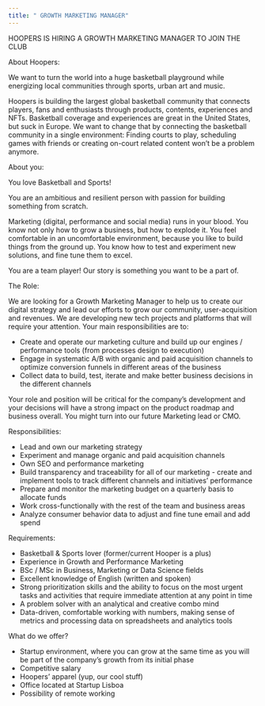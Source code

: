 ```yaml
---
title: " GROWTH MARKETING MANAGER"
---
```

<!--StartFragment-->

HOOPERS IS HIRING A GROWTH MARKETING MANAGER TO JOIN THE CLUB



About Hoopers:

We want to turn the world into a huge basketball playground while energizing local communities through sports, urban art and music.



Hoopers is building the largest global basketball community that connects players, fans and enthusiasts through products, contents, experiences and NFTs. Basketball coverage and experiences are great in the United States, but suck in Europe. We want to change that by connecting the basketball community in a single environment: Finding courts to play, scheduling games with friends or creating on-court related content won’t be a problem anymore.



About you:

You love Basketball and Sports!

You are an ambitious and resilient person with passion for building something from scratch. 



Marketing (digital, performance and social media) runs in your blood. You know not only how to grow a business, but how to explode it. You feel comfortable in an uncomfortable environment, because you like to build things from the ground up. You know how to test and experiment new solutions, and fine tune them to excel.



You are a team player! Our story is something you want to be a part of.



The Role:

We are looking for a Growth Marketing Manager to help us to create our digital strategy and lead our efforts to grow our community, user-acquisition and revenues. We are developing new tech projects and platforms that will require your attention. Your main responsibilities are to:



* Create and operate our marketing culture and build up our engines / performance tools (from processes design to execution)
* Engage in systematic A/B with organic and paid acquisition channels to optimize conversion funnels in different areas of the business
* Collect data to build, test, iterate and make better business decisions in the different channels



Your role and position will be critical for the company’s development and your decisions will have a strong impact on the product roadmap and business overall. You might turn into our future Marketing lead or CMO.



Responsibilities:

* Lead and own our marketing strategy
* Experiment and manage organic and paid acquisition channels
* Own SEO and performance marketing
* Build transparency and traceability for all of our marketing - create and implement tools to track different channels and initiatives’ performance
* Prepare and monitor the marketing budget on a quarterly basis to allocate funds
* Work cross-functionally with the rest of the team and business areas
* Analyze consumer behavior data to adjust and fine tune email and add spend



Requirements:

* Basketball & Sports lover (former/current Hooper is a plus)
* Experience in Growth and Performance Marketing
* BSc / MSc in Business, Marketing or Data Science fields
* Excellent knowledge of English (written and spoken)
* Strong prioritization skills and the ability to focus on the most urgent tasks and activities that require immediate attention at any point in time
* A problem solver with an analytical and creative combo mind
* Data-driven, comfortable working with numbers, making sense of metrics and processing data on spreadsheets and analytics tools



What do we offer?

* Startup environment, where you can grow at the same time as you will be part of the company’s growth from its initial phase
* Competitive salary
* Hoopers’ apparel (yup, our cool stuff)
* Office located at Startup Lisboa
* Possibility of remote working

<!--EndFragment-->